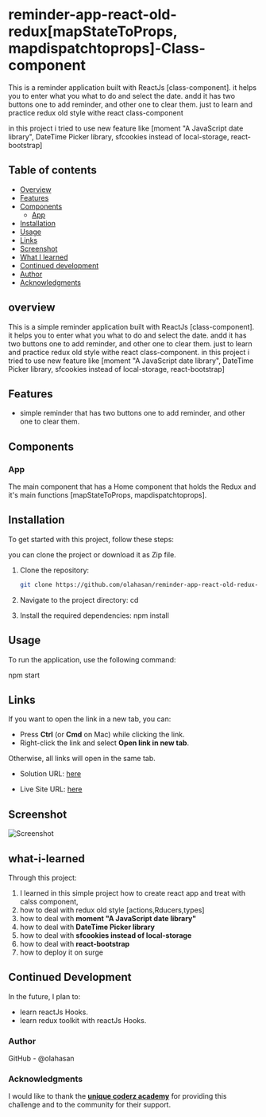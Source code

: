 # reminder-app-react-old-redux[mapStateToProps, mapdispatchtoprops]-Class-component

This is a reminder application built with ReactJs [class-component]. it helps you to enter what you what to do and select the date. andd it has two buttons one to add reminder, 
and other one to clear them. just to learn and practice redux old style withe react class-component

in this project i tried to use new feature like [moment "A JavaScript date library", DateTime Picker library, sfcookies instead of local-storage, react-bootstrap]

## Table of contents

- [Overview](#overview)
- [Features](#Features)
- [Components](#Components)
     - [App](#App)
- [Installation](#Installation)
- [Usage](#Usage)
- [Links](#Links)
- [Screenshot](#Screenshot)
- [What I learned](#what-i-learned)
- [Continued development](#continued-development)
- [Author](#author)
- [Acknowledgments](#Acknowledgments)


## overview
This is a simple reminder application built with ReactJs [class-component]. it helps you to enter what you what to do and select the date.
andd it has two buttons one to add reminder, and other one to clear them. just to learn and practice redux old style withe react class-component.
in this project i tried to use new feature like [moment "A JavaScript date library", DateTime Picker library, sfcookies instead of local-storage, react-bootstrap]


## Features
- simple reminder that has two buttons one to add reminder, and other one to clear them.

## Components

### App

The main component that has a Home component that holds the Redux and it's main functions [mapStateToProps, mapdispatchtoprops].


## Installation
To get started with this project, follow these steps:

you can clone the project or download it as Zip file.
1. Clone the repository:
   ```bash
   git clone https://github.com/olahasan/reminder-app-react-old-redux-mapStateToProps-mapdispatchtoprops--Class-component

2. Navigate to the project directory:
   cd <project-directory>

3. Install the required dependencies:
   npm install   


## Usage
To run the application, use the following command:

npm start


## Links

If you want to open the link in a new tab, you can:

- Press **Ctrl** (or **Cmd** on Mac) while clicking the link.
- Right-click the link and select **Open link in new tab**.

Otherwise, all links will open in the same tab.


- Solution URL: [here](https://github.com/olahasan/reminder-app-react-old-redux-mapStateToProps-mapdispatchtoprops--Class-component)

- Live Site URL: [here](https://reminder-app-react-old-redux.surge.sh/)

 ## Screenshot
 
![Screenshot](./public/reminder.png)


## what-i-learned
Through this project:
1. I learned in this simple project how to create react app and treat with calss component,
2. how to deal with redux old style [actions,Rducers,types]
3. how to deal with **moment "A JavaScript date library"**
4. how to deal with **DateTime Picker library**
5. how to deal with **sfcookies instead of local-storage**
6. how to deal with **react-bootstrap**
7. how to deploy it on surge

## Continued Development
In the future, I plan to:
- learn reactJs Hooks.
- learn redux toolkit with reactJs Hooks.

### Author

GitHub - @olahasan

### Acknowledgments

I would like to thank the **[unique coderz academy](https://www.youtube.com/@UniqueCoderzAcademy)** for providing this challenge and to the community for their support.

